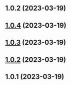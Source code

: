 ## 1.0.2 (2023-03-19)



## [1.0.4](https://github.com/Child-qjj/canvas-callout/compare/v1.0.3...v1.0.4) (2023-03-19)



## [1.0.3](https://github.com/Child-qjj/canvas-callout/compare/v1.0.2...v1.0.3) (2023-03-19)



## [1.0.2](https://github.com/Child-qjj/canvas-callout/compare/v1.0.1...v1.0.2) (2023-03-19)



## 1.0.1 (2023-03-19)




